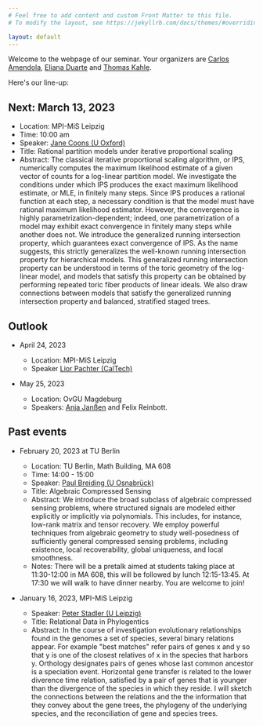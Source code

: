 ```yaml
---
# Feel free to add content and custom Front Matter to this file.
# To modify the layout, see https://jekyllrb.com/docs/themes/#overriding-theme-defaults

layout: default
---
```


Welcome to the webpage of our seminar.  Your organizers are [Carlos Amendola](http://www.luke-amendola.appspot.com/), [Eliana Duarte](https://emduart2.github.io/) and [Thomas Kahle](https://thomas-kahle.de/).

Here's our line-up:

## Next: March 13, 2023
  - Location: MPI-MiS Leipzig
  - Time: 10:00 am
  - Speaker: [Jane Coons (U Oxford)](https://www.sjc.ox.ac.uk/discover/people/jane-coons/)
  - Title: Rational partition models under iterative proportional scaling
  - Abstract: The classical iterative proportional scaling algorithm, or IPS, numerically computes the maximum likelihood estimate of a given vector of counts for a log-linear partition model. We investigate the conditions under which IPS produces the exact maximum likelihood estimate, or MLE, in finitely many steps. Since IPS produces a rational function at each step, a necessary condition is that the model must have rational maximum likelihood estimator. However, the convergence is highly parametrization-dependent; indeed, one parametrization of a model may exhibit exact convergence in finitely many steps while another does not. We introduce the generalized running intersection property, which guarantees exact convergence of IPS. As the name suggests, this strictly generalizes the well-known running intersection property for hierarchical models. This generalized running intersection property can be understood in terms of the toric geometry of the log-linear model, and models that satisfy this property can be obtained by performing repeated toric fiber products of linear ideals. We also draw connections between models that satisfy the generalized running intersection property and balanced, stratified staged trees.

## Outlook

- April 24, 2023
  - Location: MPI-MiS Leipzig
  - Speaker [Lior Pachter (CalTech)](https://pachterlab.github.io/)
  
- May 25, 2023
  - Location: OvGU Magdeburg
  - Speakers: [Anja Janßen](https://www.math.ovgu.de/profjanssen.html) and Felix Reinbott.
  
## Past events

- February 20, 2023 at TU Berlin
  - Location: TU Berlin, Math Building, MA 608
  - Time: 14:00 - 15:00
  - Speaker: [Paul Breiding (U Osnabrück)](https://pbrdng.github.io/index.html)
  - Title: Algebraic Compressed Sensing
  - Abstract: We introduce the broad subclass of algebraic compressed
    sensing problems, where structured signals are modeled either
    explicitly or implicitly via polynomials. This includes, for
    instance, low-rank matrix and tensor recovery. We employ powerful
    techniques from algebraic geometry to study well-posedness of
    sufficiently general compressed sensing problems, including
    existence, local recoverability, global uniqueness, and local
    smoothness.
  - Notes: There will be a pretalk aimed at students taking place at 11:30-12:00 in MA 608, this
  will be followed by lunch 12:15-13:45. At 17:30 we will walk to have dinner nearby. You are welcome to join!

- January 16, 2023, MPI-MiS Leipzig
  - Speaker: [Peter Stadler (U Leipzig)](https://www.bioinf.uni-leipzig.de/~studla/)
  - Title: Relational Data in Phylogentics
  - Abstract: In the course of investigation evolutionary
  relationships found in the genomes a set of species, several binary
  relations appear.  For example "best matches" refer pairs of genes x
  and y so that y is one of the closest relatives of x in the species
  that harbors y.  Orthology designates pairs of genes whose last common
  ancestor is a speciation event. Horizontal gene transfer is related to
  the lower diverence time relation, satisfied by a pair of genes that
  is younger than the divergence of the species in which they reside. I
  will sketch the connections between the relations and the the
  information that they convey about the gene trees, the phylogeny of
  the underlying species, and the reconciliation of gene and species
  trees.
  
